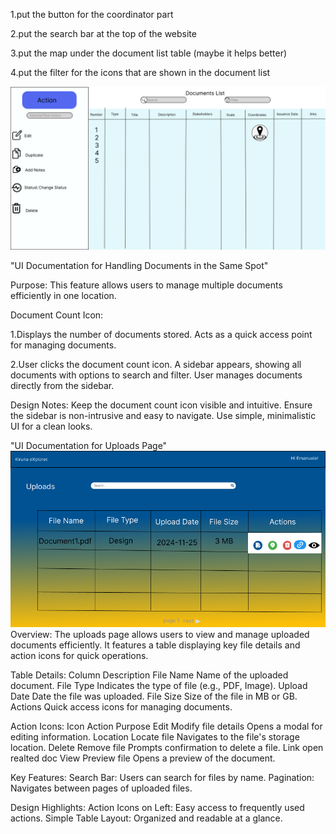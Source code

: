 1.put the button for the coordinator part

2.put the search bar at the top of the website

3.put the map under the document list table (maybe it helps better)

4.put the filter for the icons that are shown in the document list

![Figma Prototype for Document List Page](client/public/1.png)

"UI Documentation for Handling Documents in the Same Spot"

Purpose:
This feature allows users to manage multiple documents efficiently in one location.

Document Count Icon:

1.Displays the number of documents stored.
Acts as a quick access point for managing documents.

2.User clicks the document count icon.
A sidebar appears, showing all documents with options to search and filter.
User manages documents directly from the sidebar.

Design Notes:
Keep the document count icon visible and intuitive.
Ensure the sidebar is non-intrusive and easy to navigate.
Use simple, minimalistic UI for a clean looks.

"UI Documentation for Uploads Page"
![Figma Prototype for Uploads Page](client/public/22.png)
Overview:
The uploads page allows users to view and manage uploaded documents efficiently. It features a table displaying key file details and action icons for quick operations.

Table Details:
Column Description
File Name Name of the uploaded document.
File Type Indicates the type of file (e.g., PDF, Image).
Upload Date Date the file was uploaded.
File Size Size of the file in MB or GB.
Actions Quick access icons for managing documents.

Action Icons:
Icon Action Purpose
Edit Modify file details Opens a modal for editing information.
Location Locate file Navigates to the file's storage location.
Delete Remove file Prompts confirmation to delete a file.
Link open realted doc
View Preview file Opens a preview of the document.

Key Features:
Search Bar: Users can search for files by name.
Pagination: Navigates between pages of uploaded files.

Design Highlights:
Action Icons on Left: Easy access to frequently used actions.
Simple Table Layout: Organized and readable at a glance.
